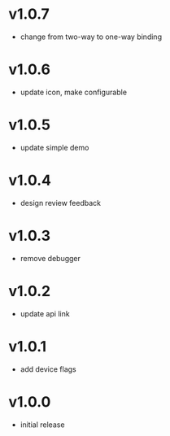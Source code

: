 v1.0.7
==================
* change from two-way to one-way binding

v1.0.6
==================
* update icon, make configurable

v1.0.5
==================
* update simple demo

v1.0.4
==================
* design review feedback

v1.0.3
==================
* remove debugger

v1.0.2
==================
* update api link

v1.0.1
==================
* add device flags

v1.0.0
==================
* initial release
